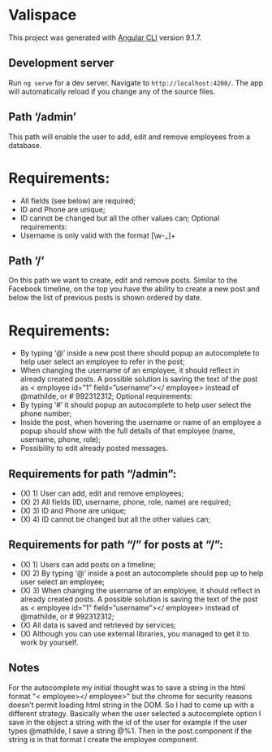 # Valispace

This project was generated with [Angular CLI](https://github.com/angular/angular-cli) version 9.1.7.

## Development server

Run `ng serve` for a dev server. Navigate to `http://localhost:4200/`. The app will automatically reload if you change any of the source files.

## Path ‘/admin’
This path will enable the user to add, edit and remove employees from a database.

# Requirements:
- All fields (see below) are required;
- ID and Phone are unique;
- ID cannot be changed but all the other values can;
Optional requirements:
- Username is only valid with the format [\w-_]+

## Path ‘/’
On this path we want to create, edit and remove posts. Similar to the Facebook timeline, on
the top you have the ability to create a new post and below the list of previous posts is
shown ordered by date.

# Requirements:
- By typing ‘@’ inside a new post there should popup an autocomplete to help user
select an employee to refer in the post;
- When changing the username of an employee, it should reflect in already created
posts. A possible solution is saving the text of the post as < employee id=”1”
field=”username”></ employee> instead of @mathilde, or # 992312312;
Optional requirements:
- By typing ‘#’ it should popup an autocomplete to help user select the phone number;
- Inside the post, when hovering the username or name of an employee a popup
should show with the full details of that employee (name, username, phone, role);
- Possibility to edit already posted messages.

## Requirements for path “/admin”:
- (X) 1) User can add, edit and remove employees;
- (X) 2) All fields (ID, username, phone, role, name) are required;
- (X) 3) ID and Phone are unique;
- (X) 4) ID cannot be changed but all the other values can;

## Requirements for path “/” for posts at “/”:
- (X) 1) Users can add posts on a timeline;
- (X) 2) By typing ‘@’ inside a post an autocomplete should pop up to help user select an
employee;
- (X) 3) When changing the username of an employee, it should reflect in already created
posts. A possible solution is saving the text of the post as < employee id=”1”
field=”username”></ employee> instead of @mathilde, or # 992312312;
- (X) All data is saved and retrieved by services;
- (X) Although you can use external libraries, you managed to get it to work by yourself.


## Notes
For the autocomplete my initial thought was to save a string in the html format "< employee></ employee>" but the chrome for security reasons doesn't permit loading html string in the DOM. So I had to come up with a different strategy. Basically when the user selected a autocomplete option I save in the object a string with the id of the user for example if the user types @mathilde, I save a string @%1. Then in the post.component if the string is in that format I create the employee component.